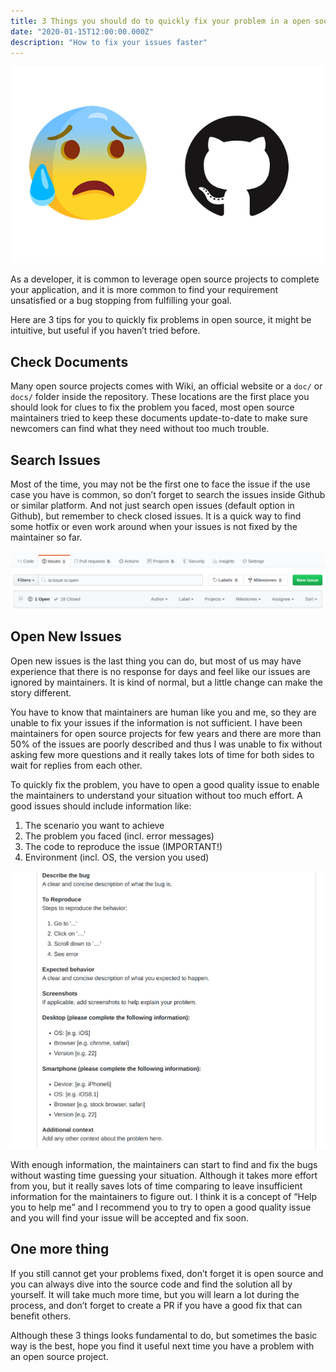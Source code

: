 ```yaml
---
title: 3 Things you should do to quickly fix your problem in a open source project
date: "2020-01-15T12:00:00.000Z"
description: "How to fix your issues faster"
---
```


![](./banner.png)

As a developer, it is common to leverage open source projects to complete your application, and it is more common to find your requirement unsatisfied or a bug stopping from fulfilling your goal.

Here are 3 tips for you to quickly fix problems in open source, it might be intuitive, but useful if you haven’t tried before.

## Check Documents

Many open source projects comes with Wiki, an official website or a `doc/` or `docs/` folder inside the repository. These locations are the first place you should look for clues to fix the problem you faced, most open source maintainers tried to keep these documents update-to-date to make sure newcomers can find what they need without too much trouble.

## Search Issues

Most of the time, you may not be the first one to face the issue if the use case you have is common, so don’t forget to search the issues inside Github or similar platform. And not just search open issues (default option in Github), but remember to check closed issues. It is a quick way to find some hotfix or even work around when your issues is not fixed by the maintainer so far.

![](./issues.png)

## Open New Issues

Open new issues is the last thing you can do, but most of us may have experience that there is no response for days and feel like our issues are ignored by maintainers. It is kind of normal, but a little change can make the story different.

You have to know that maintainers are human like you and me, so they are unable to fix your issues if the information is not sufficient. I have been maintainers for open source projects for few years and there are more than 50% of the issues are poorly described and thus I was unable to fix without asking few more questions and it really takes lots of time for both sides to wait for replies from each other.

To quickly fix the problem, you have to open a good quality issue to enable the maintainers to understand your situation without too much effort. A good issues should include information like:

1. The scenario you want to achieve
1. The problem you faced (incl. error messages)
1. The code to reproduce the issue (IMPORTANT!)
1. Environment (incl. OS, the version you used)

![](./template.png)

With enough information, the maintainers can start to find and fix the bugs without wasting time guessing your situation. Although it takes more effort from you, but it really saves lots of time comparing to leave insufficient information for the maintainers to figure out. I think it is a concept of “Help you to help me” and I recommend you to try to open a good quality issue and you will find your issue will be accepted and fix soon.

## One more thing

If you still cannot get your problems fixed, don’t forget it is open source and you can always dive into the source code and find the solution all by yourself. It will take much more time, but you will learn a lot during the process, and don’t forget to create a PR if you have a good fix that can benefit others.

Although these 3 things looks fundamental to do, but sometimes the basic way is the best, hope you find it useful next time you have a problem with an open source project.
